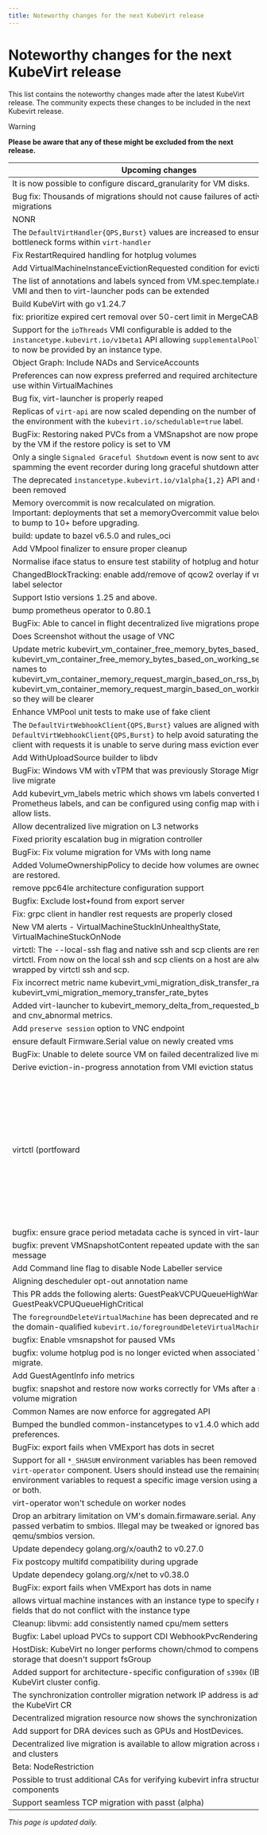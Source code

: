 ```yaml
---
title: Noteworthy changes for the next KubeVirt release
---
```


# Noteworthy changes for the next KubeVirt release

This list contains the noteworthy changes made after the latest KubeVirt release. The community expects these changes to be included in the next Kubevirt release.

> [!WARNING]
> **Please be aware that any of these might be excluded from the next release.**

| Upcoming changes | PR                                                                   | Author                                          |
|------------------|----------------------------------------------------------------------|-------------------------------------------------|
| It is now possible to configure discard_granularity for VM disks.  | [#15698](https://github.com/kubevirt/kubevirt/pull/15698) | [Acedus](https://github.com/Acedus) |
| Bug fix: Thousands of migrations should not cause failures of active migrations  | [#15867](https://github.com/kubevirt/kubevirt/pull/15867) | [xpivarc](https://github.com/xpivarc) |
| NONR  | [#15552](https://github.com/kubevirt/kubevirt/pull/15552) | [nirdothan](https://github.com/nirdothan) |
| The `DefaultVirtHandler{QPS,Burst}` values are increased to ensure no bottleneck forms within `virt-handler`  | [#15712](https://github.com/kubevirt/kubevirt/pull/15712) | [lyarwood](https://github.com/lyarwood) |
| Fix RestartRequired handling for hotplug volumes  | [#15788](https://github.com/kubevirt/kubevirt/pull/15788) | [mhenriks](https://github.com/mhenriks) |
| Add VirtualMachineInstanceEvictionRequested condition for eviction tracking  | [#15539](https://github.com/kubevirt/kubevirt/pull/15539) | [tiraboschi](https://github.com/tiraboschi) |
| The list of annotations and labels synced from VM.spec.template.metadata to VMI and then to virt-launcher pods can be extended  | [#14902](https://github.com/kubevirt/kubevirt/pull/14902) | [tiraboschi](https://github.com/tiraboschi) |
| Build KubeVirt with go v1.24.7  | [#15784](https://github.com/kubevirt/kubevirt/pull/15784) | [brianmcarey](https://github.com/brianmcarey) |
| fix: prioritize expired cert removal over 50-cert limit in MergeCABundle  | [#15706](https://github.com/kubevirt/kubevirt/pull/15706) | [ksimon1](https://github.com/ksimon1) |
| Support for the `ioThreads` VMI configurable is added to the `instancetype.kubevirt.io/v1beta1` API allowing `supplementalPoolThreadCount` to now be provided by an instance type.  | [#15798](https://github.com/kubevirt/kubevirt/pull/15798) | [lyarwood](https://github.com/lyarwood) |
| Object Graph: Include NADs and ServiceAccounts  | [#15615](https://github.com/kubevirt/kubevirt/pull/15615) | [alromeros](https://github.com/alromeros) |
| Preferences can now express preferred and required architecture values for use within VirtualMachines  | [#15398](https://github.com/kubevirt/kubevirt/pull/15398) | [lyarwood](https://github.com/lyarwood) |
| Bug fix, virt-launcher is properly reaped  | [#15676](https://github.com/kubevirt/kubevirt/pull/15676) | [xpivarc](https://github.com/xpivarc) |
| Replicas of `virt-api` are now scaled depending on the number of nodes within the environment with the `kubevirt.io/schedulable=true` label.  | [#15690](https://github.com/kubevirt/kubevirt/pull/15690) | [lyarwood](https://github.com/lyarwood) |
| BugFix: Restoring naked PVCs from a VMSnapshot are now properly owned by the VM if the restore policy is set to VM  | [#15692](https://github.com/kubevirt/kubevirt/pull/15692) | [awels](https://github.com/awels) |
| Only a single `Signaled Graceful Shutdown` event is now sent to avoid spamming the event recorder during long graceful shutdown attempts  | [#15759](https://github.com/kubevirt/kubevirt/pull/15759) | [lyarwood](https://github.com/lyarwood) |
| The deprecated `instancetype.kubevirt.io/v1alpha{1,2}` API and CRDs have been removed  | [#15400](https://github.com/kubevirt/kubevirt/pull/15400) | [lyarwood](https://github.com/lyarwood) |
| Memory overcommit is now recalculated on migration.<br>Important: deployments that set a memoryOvercommit value below 10 need to bump to 10+ before upgrading.  | [#15681](https://github.com/kubevirt/kubevirt/pull/15681) | [jean-edouard](https://github.com/jean-edouard) |
| build: update to bazel v6.5.0 and rules_oci  | [#13111](https://github.com/kubevirt/kubevirt/pull/13111) | [brianmcarey](https://github.com/brianmcarey) |
| Add VMpool finalizer to ensure proper cleanup  | [#15406](https://github.com/kubevirt/kubevirt/pull/15406) | [Sreeja1725](https://github.com/Sreeja1725) |
| Normalise iface status to ensure test stability of hotplug and hotunplug tests  | [#15669](https://github.com/kubevirt/kubevirt/pull/15669) | [HarshithaMS005](https://github.com/HarshithaMS005) |
| ChangedBlockTracking: enable add/remove of qcow2 overlay if vm matches label selector  | [#14772](https://github.com/kubevirt/kubevirt/pull/14772) | [ShellyKa13](https://github.com/ShellyKa13) |
| Support Istio versions 1.25 and above.  | [#15661](https://github.com/kubevirt/kubevirt/pull/15661) | [nirdothan](https://github.com/nirdothan) |
| bump prometheus operator to 0.80.1  | [#15531](https://github.com/kubevirt/kubevirt/pull/15531) | [Yu-Jack](https://github.com/Yu-Jack) |
| BugFix: Able to cancel in flight decentralized live migrations properly  | [#15605](https://github.com/kubevirt/kubevirt/pull/15605) | [awels](https://github.com/awels) |
| Does Screenshot without the usage of VNC  | [#15238](https://github.com/kubevirt/kubevirt/pull/15238) | [victortoso](https://github.com/victortoso) |
| Update metric kubevirt_vm_container_free_memory_bytes_based_on_rss and kubevirt_vm_container_free_memory_bytes_based_on_working_set_bytes names to kubevirt_vm_container_memory_request_margin_based_on_rss_bytes and kubevirt_vm_container_memory_request_margin_based_on_working_set_bytes so they will be clearer  | [#15504](https://github.com/kubevirt/kubevirt/pull/15504) | [sradco](https://github.com/sradco) |
| Enhance VMPool unit tests to make use of fake client  | [#15503](https://github.com/kubevirt/kubevirt/pull/15503) | [Sreeja1725](https://github.com/Sreeja1725) |
| The `DefaultVirtWebhookClient{QPS,Burst}` values are aligned with `DefaultVirtWebhookClient{QPS,Burst}` to help avoid saturating the webhook client with requests it is unable to serve during mass eviction events  | [#15422](https://github.com/kubevirt/kubevirt/pull/15422) | [lyarwood](https://github.com/lyarwood) |
| Add WithUploadSource builder to libdv  | [#15651](https://github.com/kubevirt/kubevirt/pull/15651) | [dcarrier](https://github.com/dcarrier) |
| BugFix: Windows VM with vTPM that was previously Storage Migrated cannot live migrate  | [#15642](https://github.com/kubevirt/kubevirt/pull/15642) | [akalenyu](https://github.com/akalenyu) |
| Add kubevirt_vm_labels metric which shows vm labels converted to Prometheus labels, and can be configured using config map with ignore and allow lists.  | [#15181](https://github.com/kubevirt/kubevirt/pull/15181) | [avlitman](https://github.com/avlitman) |
| Allow decentralized live migration on L3 networks  | [#15630](https://github.com/kubevirt/kubevirt/pull/15630) | [awels](https://github.com/awels) |
| Fixed priority escalation bug in migration controller  | [#15513](https://github.com/kubevirt/kubevirt/pull/15513) | [jean-edouard](https://github.com/jean-edouard) |
| BugFix: Fix volume migration for VMs with long name  | [#15603](https://github.com/kubevirt/kubevirt/pull/15603) | [akalenyu](https://github.com/akalenyu) |
| Added VolumeOwnershipPolicy to decide how volumes are owned once they are restored.  | [#15344](https://github.com/kubevirt/kubevirt/pull/15344) | [SkalaNetworks](https://github.com/SkalaNetworks) |
| remove ppc64le architecture configuration support  | [#14976](https://github.com/kubevirt/kubevirt/pull/14976) | [dasionov](https://github.com/dasionov) |
| Bugfix: Exclude lost+found from export server  | [#15509](https://github.com/kubevirt/kubevirt/pull/15509) | [alromeros](https://github.com/alromeros) |
| Fix: grpc client in handler rest requests are properly closed  | [#15557](https://github.com/kubevirt/kubevirt/pull/15557) | [fossedihelm](https://github.com/fossedihelm) |
| New VM alerts - VirtualMachineStuckInUnhealthyState, VirtualMachineStuckOnNode  | [#15227](https://github.com/kubevirt/kubevirt/pull/15227) | [sradco](https://github.com/sradco) |
| virtctl: The --local-ssh flag and native ssh and scp clients are removed from virtctl. From now on the local ssh and scp clients on a host are always wrapped by virtctl ssh and scp.  | [#15478](https://github.com/kubevirt/kubevirt/pull/15478) | [0xFelix](https://github.com/0xFelix) |
| Fix incorrect metric name kubevirt_vmi_migration_disk_transfer_rate_bytes to kubevirt_vmi_migration_memory_transfer_rate_bytes  | [#13500](https://github.com/kubevirt/kubevirt/pull/13500) | [brandboat](https://github.com/brandboat) |
| Added virt-launcher to kubevirt_memory_delta_from_requested_bytes metric and cnv_abnormal metrics.  | [#15464](https://github.com/kubevirt/kubevirt/pull/15464) | [avlitman](https://github.com/avlitman) |
| Add `preserve session` option to VNC endpoint  | [#15267](https://github.com/kubevirt/kubevirt/pull/15267) | [victortoso](https://github.com/victortoso) |
| ensure default Firmware.Serial value on newly created vms  | [#15357](https://github.com/kubevirt/kubevirt/pull/15357) | [dasionov](https://github.com/dasionov) |
| BugFix: Unable to delete source VM on failed decentralized live migration  | [#15470](https://github.com/kubevirt/kubevirt/pull/15470) | [awels](https://github.com/awels) |
| Derive eviction-in-progress annotation from VMI eviction status  | [#15423](https://github.com/kubevirt/kubevirt/pull/15423) | [tiraboschi](https://github.com/tiraboschi) |
| virtctl (portfoward|ssh|scp): Drop support for legacy dot syntax. In case the old dot syntax was used virtctl could ask for verification of the host key again. In some cases the known_hosts file might need to be updated manually.  | [#15475](https://github.com/kubevirt/kubevirt/pull/15475) | [0xFelix](https://github.com/0xFelix) |
| bugfix: ensure grace period metadata cache is synced in virt-launcher  | [#15170](https://github.com/kubevirt/kubevirt/pull/15170) | [dasionov](https://github.com/dasionov) |
| bugfix: prevent VMSnapshotContent repeated update with the same error message  | [#15397](https://github.com/kubevirt/kubevirt/pull/15397) | [ShellyKa13](https://github.com/ShellyKa13) |
| Add Command line flag to disable Node Labeller service  | [#15167](https://github.com/kubevirt/kubevirt/pull/15167) | [Sreeja1725](https://github.com/Sreeja1725) |
| Aligning descheduler opt-out annotation name  | [#15365](https://github.com/kubevirt/kubevirt/pull/15365) | [tiraboschi](https://github.com/tiraboschi) |
| This PR adds the following alerts: GuestPeakVCPUQueueHighWarning, GuestPeakVCPUQueueHighCritical  | [#14983](https://github.com/kubevirt/kubevirt/pull/14983) | [sradco](https://github.com/sradco) |
| The `foregroundDeleteVirtualMachine` has been deprecated and replaced with the domain-qualified `kubevirt.io/foregroundDeleteVirtualMachine`.  | [#15096](https://github.com/kubevirt/kubevirt/pull/15096) | [lyarwood](https://github.com/lyarwood) |
| bugfix: Enable vmsnapshot for paused VMs  | [#15001](https://github.com/kubevirt/kubevirt/pull/15001) | [noamasu](https://github.com/noamasu) |
| bugfix: volume hotplug pod is no longer evicted when associated VM can live migrate.  | [#15093](https://github.com/kubevirt/kubevirt/pull/15093) | [Acedus](https://github.com/Acedus) |
| Add GuestAgentInfo info metrics  | [#14879](https://github.com/kubevirt/kubevirt/pull/14879) | [machadovilaca](https://github.com/machadovilaca) |
| bugfix: snapshot and restore now works correctly for VMs after a storage volume migration  | [#15305](https://github.com/kubevirt/kubevirt/pull/15305) | [Acedus](https://github.com/Acedus) |
| Common Names are now enforce for aggregated API  | [#15314](https://github.com/kubevirt/kubevirt/pull/15314) | [xpivarc](https://github.com/xpivarc) |
| Bumped the bundled common-instancetypes to v1.4.0 which add new preferences.  | [#15253](https://github.com/kubevirt/kubevirt/pull/15253) | [0xFelix](https://github.com/0xFelix) |
| BugFix: export fails when VMExport has dots in secret  | [#15182](https://github.com/kubevirt/kubevirt/pull/15182) | [akalenyu](https://github.com/akalenyu) |
| Support for all `*_SHASUM` environment variables has been removed from the `virt-operator` component. Users should instead use the remaining `*_IMAGE` environment variables to request a specific image version using a tag, digest or both.  | [#15061](https://github.com/kubevirt/kubevirt/pull/15061) | [lyarwood](https://github.com/lyarwood) |
| virt-operator won't schedule on worker nodes  | [#15157](https://github.com/kubevirt/kubevirt/pull/15157) | [jean-edouard](https://github.com/jean-edouard) |
| Drop an arbitrary limitation on VM's domain.firmaware.serial. Any string is passed verbatim to smbios. Illegal may be tweaked or ignored based on qemu/smbios version.  | [#15118](https://github.com/kubevirt/kubevirt/pull/15118) | [dankenigsberg](https://github.com/dankenigsberg) |
| Update dependecy golang.org/x/oauth2 to v0.27.0  | [#15098](https://github.com/kubevirt/kubevirt/pull/15098) | [dominikholler](https://github.com/dominikholler) |
| Fix postcopy multifd compatibility during upgrade  | [#15016](https://github.com/kubevirt/kubevirt/pull/15016) | [fossedihelm](https://github.com/fossedihelm) |
| Update dependecy golang.org/x/net to v0.38.0  | [#15100](https://github.com/kubevirt/kubevirt/pull/15100) | [dominikholler](https://github.com/dominikholler) |
| BugFix: export fails when VMExport has dots in name  | [#15099](https://github.com/kubevirt/kubevirt/pull/15099) | [akalenyu](https://github.com/akalenyu) |
| allows virtual machine instances with an instance type to specify memory fields that do not conflict with the instance type  | [#14685](https://github.com/kubevirt/kubevirt/pull/14685) | [seanbanko](https://github.com/seanbanko) |
| Cleanup: libvmi: add consistently named cpu/mem setters  | [#14888](https://github.com/kubevirt/kubevirt/pull/14888) | [akalenyu](https://github.com/akalenyu) |
| Bugfix: Label upload PVCs to support CDI WebhookPvcRendering  | [#15067](https://github.com/kubevirt/kubevirt/pull/15067) | [alromeros](https://github.com/alromeros) |
| HostDisk: KubeVirt no longer performs chown/chmod to compensate for storage that doesn't support fsGroup  | [#15037](https://github.com/kubevirt/kubevirt/pull/15037) | [jean-edouard](https://github.com/jean-edouard) |
| Added support for architecture-specific configuration of `s390x` (IBM Z) in KubeVirt cluster config.  | [#15017](https://github.com/kubevirt/kubevirt/pull/15017) | [nekkunti](https://github.com/nekkunti) |
| The synchronization controller migration network IP address is advertised by the KubeVirt CR  | [#15022](https://github.com/kubevirt/kubevirt/pull/15022) | [awels](https://github.com/awels) |
| Decentralized migration resource now shows the synchronization address  | [#15021](https://github.com/kubevirt/kubevirt/pull/15021) | [awels](https://github.com/awels) |
| Add support for DRA devices such as GPUs and HostDevices.  | [#14365](https://github.com/kubevirt/kubevirt/pull/14365) | [alaypatel07](https://github.com/alaypatel07) |
| Decentralized live migration is available to allow migration across namespaces and clusters  | [#14882](https://github.com/kubevirt/kubevirt/pull/14882) | [awels](https://github.com/awels) |
| Beta: NodeRestriction  | [#14964](https://github.com/kubevirt/kubevirt/pull/14964) | [xpivarc](https://github.com/xpivarc) |
| Possible to trust additional CAs for verifying kubevirt infra structure components  | [#14986](https://github.com/kubevirt/kubevirt/pull/14986) | [awels](https://github.com/awels) |
| Support seamless TCP migration with passt (alpha)  | [#14875](https://github.com/kubevirt/kubevirt/pull/14875) | [nirdothan](https://github.com/nirdothan) |


_This page is updated daily._
